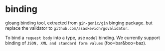 # binding
gloang binding tool, extracted from `gin-gonic/gin` binging package. but replace the validator to `github.com/asaskevich/govalidator`.

To bind a `request body` into a type, use `model` binding. We currently support binding of `JSON, XML and standard form values` (foo=bar&boo=baz).
